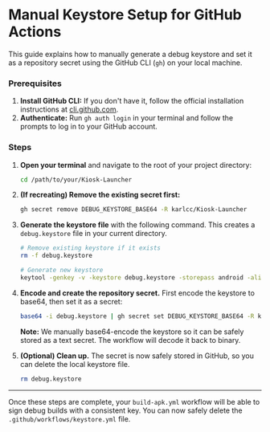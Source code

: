 # Manual Keystore Setup for GitHub Actions

This guide explains how to manually generate a debug keystore and set it as a repository secret using the GitHub CLI (`gh`) on your local machine.

### Prerequisites

1.  **Install GitHub CLI:** If you don't have it, follow the official installation instructions at [cli.github.com](https://cli.github.com/).
2.  **Authenticate:** Run `gh auth login` in your terminal and follow the prompts to log in to your GitHub account.

### Steps

1.  **Open your terminal** and navigate to the root of your project directory:
    ```bash
    cd /path/to/your/Kiosk-Launcher
    ```

2.  **(If recreating) Remove the existing secret first:**
    ```bash
    gh secret remove DEBUG_KEYSTORE_BASE64 -R karlcc/Kiosk-Launcher
    ```

3.  **Generate the keystore file** with the following command. This creates a `debug.keystore` file in your current directory.
    ```bash
    # Remove existing keystore if it exists
    rm -f debug.keystore

    # Generate new keystore
    keytool -genkey -v -keystore debug.keystore -storepass android -alias androiddebugkey -keypass android -keyalg RSA -keysize 2048 -validity 10000 -dname "C=US, O=Android, CN=Android Debug"
    ```

4.  **Encode and create the repository secret.** First encode the keystore to base64, then set it as a secret:
    ```bash
    base64 -i debug.keystore | gh secret set DEBUG_KEYSTORE_BASE64 -R karlcc/Kiosk-Launcher
    ```

    **Note:** We manually base64-encode the keystore so it can be safely stored as a text secret. The workflow will decode it back to binary.

5.  **(Optional) Clean up.** The secret is now safely stored in GitHub, so you can delete the local keystore file.
    ```bash
    rm debug.keystore
    ```

---

Once these steps are complete, your `build-apk.yml` workflow will be able to sign debug builds with a consistent key. You can now safely delete the `.github/workflows/keystore.yml` file.
